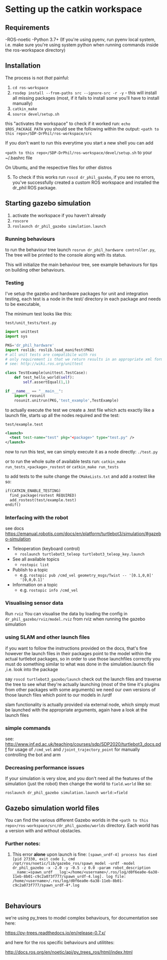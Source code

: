 
# Setting up the catkin workspace

## Requirements

-ROS-noetic
-Python 3.7+ (If you're using pyenv, run pyenv local system, i.e. make sure you're using system python when running commands inside the ros-workspace directory)

## Installation 

The process is not *that* painful:


1. `cd ros-workspace`
2. `rosdep install --from-paths src --ignore-src -r -y` - this will install all missing packages (most, if it fails to install some you'll have to install manually)
3. `catkin_make`
4. `source devel/setup.sh`

this "activates the workspace" to check if it worked run: `echo $ROS_PACKAGE_PATH`
you should see the following within the output:
`<path to this repo>/SDP-DrPhil/ros-workspace/src`

If you don't want to run this everytime you start a new shell you can add 

`<path to this repo>/SDP-DrPhil/ros-workspace/devel/setup.sh` to your ~/.bashrc file

On Ubuntu, and the respective files for other distros

5. To check if this works run `roscd dr_phil_gazebo`, if you see no errors, you've successfully created a custom ROS workspace and installed the dr_phil ROS package.

## Starting gazebo simulation

1. activate the workspace if you haven't already
2. `roscore`
3. `roslaunch dr_phil_gazebo simulation.launch`

### Running behaviours

to run the behaviour tree launch `rosrun dr_phil_hardware controller.py`, The tree will be printed to the console along with its status.

This will initialize the main behaviour tree, see example behaviours for tips on building other behaviours.

### Testing
I've setup the gazebo and hardware packages for unit and integration testing,
each test is a node in the test/ directory in each package and needs to be executable,

The minimum test looks like this:

`test/unit_tests/test.py`
``` Python
import unittest
import sys

PKG='dr_phil_hardware'
import roslib; roslib.load_manifest(PKG)
# all unit tests are compatibile with ros
# only requirement is that we return results in an appropriate xml format 
# see: http://wiki.ros.org/unittest

class TestExample(unittest.TestCase):
    def test_hello_world(self):
        self.assertEqual(1,1)

if __name__ == "__main__":
    import rosunit
    rosunit.unitrun(PKG,'test_example',TestExample)

```

to actually execute the test we create a .test file which acts exactly like a launch file, starts up all the nodes required and the test:

`test/example.test`
``` xml
<launch>
  <test test-name="test" pkg="<package>" type="test.py" />
</launch>
```

now to run this test, we can simply execute it as a node directly: `./test.py`

or to run the whole suite of available tests run: `catkin_make run_tests_<package>_rostest` or `catkin_make run_tests`

to add tests to the suite change the `CMakeLists.txt` and add a rostest like so:

``` txt
if(CATKIN_ENABLE_TESTING)
  find_package(rostest REQUIRED)
  add_rostest(test/example.test)
endif()
```
### Interfacing with the robot

see docs https://emanual.robotis.com/docs/en/platform/turtlebot3/simulation/#gazebo-simulation

- Teleoperation (keyboard control)
    - `roslaunch turtlebot3_teleop turtlebot3_teleop_key.launch`
- See all available topics
    - `rostopic list`
- Publish to a topic
    - e.g. `rostopic pub /cmd_vel geometry_msgs/Twist -- '[0.1,0,0]' '[0,0,0.1]' `
- Information on a topic
    - e.g. `rostopic info /cmd_vel`

### Visualising sensor data 

Run `rviz`
You can visualise the data by loading the config in `dr_phil_gazebo/rviz/model.rviz` from rviz when running the gazebo simulation

### using SLAM and other launch files

if you want to follow the instructions provided on the docs, that's fine
however the launch files in their packages point to the model within the actual turtlebot packages, so in order to use those launchfiles correctly you must do something similar to what was done in the simulation.launch file ,i.e. look into the package 

say `roscd turtlebot3_gazebo/launch` check out the launch files and traverse the tree to see what they're actually launching (most of the time it's plugins from other packages with some arguments) we need our own versions of those launch files which point to our models in /urdf 

slam functionality is actually provided via external node, which simply must be launched with the appropriate arguments, again have a look at the launch files


### simple commands

see: http://www.inf.ed.ac.uk/teaching/courses/sdp/SDP2020/turtlebot3_docs.pdf
for usage of `/cmd_vel` and `/joint_trajectory_point` for manually controlling the bot and arm


### Decreasing performance issues

If your simulation is very slow, and you don't need all the features of the simulation (just the robot) then change the world to `field.world` like so:

`roslaunch dr_phil_gazebo simulation.launch world:=field`


## Gazebo simulation world files

You can find the various different Gazebo worlds in the `<path to this repo>/ros-workspace/src/dr_phil_gazebo/worlds` directory. Each world has a version with and without obstacles. 


### Further notes:

1. This error **alone** upon launch is fine:
`[spawn_urdf-4] process has died [pid 27330, exit code 1, cmd /opt/ros/noetic/lib/gazebo_ros/spawn_model -urdf -model dr_phil_gazebo -x -2.0 -y -0.5 -z 0.0 -param robot_description __name:=spawn_urdf __log:=/home/<username>/.ros/log/d0f6ea0e-6a38-11eb-8b01-c9c2a073f777/spawn_urdf-4.log]. log file: /home/<username>/.ros/log/d0f6ea0e-6a38-11eb-8b01-c9c2a073f777/spawn_urdf-4*.log`
<br /><br />

## Behaviours

we're using py_trees to model complex behaviours, for documentation see here:

https://py-trees.readthedocs.io/en/release-0.7.x/

and here for the ros specific behaviours and utilitites:

http://docs.ros.org/en/noetic/api/py_trees_ros/html/index.html
